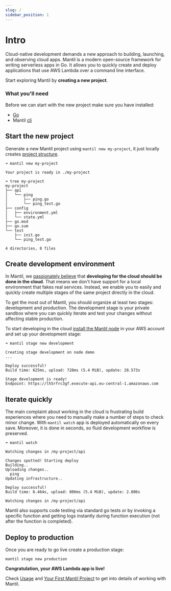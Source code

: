 ```yaml
---
slug: /
sidebar_position: 1
---
```


# Intro

Cloud-native development demands a new approach to building, launching, and observing cloud apps. Mantil is a modern open-source framework for writing serverless apps in Go. It allows you to quickly create and deploy applications that use AWS Lambda over a command line interface.

Start exploring Mantil by **creating a new project**.

### What you'll need

Before we can start with the new project make sure you have installed:

 * [Go](https://go.dev)
 * Mantil [cli](cli_install.md)

## Start the new project

Generate a new Mantil project using `mantil new my-project`, it just locally creates [project structure](concepts/project.md).

```
➜ mantil new my-project

Your project is ready in ./my-project

➜ tree my-project
my-project
├── api
│   └── ping
│       ├── ping.go
│       └── ping_test.go
├── config
│   ├── environment.yml
│   └── state.yml
├── go.mod
├── go.sum
└── test
    ├── init.go
    └── ping_test.go

4 directories, 8 files
```

## Create development environment

In Mantil, we [passionately believe](concepts/cloud_development.md) that **developing for the cloud should be done in the cloud**. That means we don't have support for a local environment that fakes real services. Instead, we enable you to easily and quickly create multiple stages of the same project directly in the cloud. 

To get the most out of Mantil, you should organize at least two stages: development and production. The development stage is your private sandbox where you can quickly iterate and test your changes without affecting stable production.

To start developing in the cloud [install the Mantil node](aws_detailed_setup/node_install.md) in your AWS account and set up your development stage:
```
➜ mantil stage new development

Creating stage development on node demo
...

Deploy successful!
Build time: 625ms, upload: 728ms (5.4 MiB), update: 28.573s

Stage development is ready!
Endpoint: https://lh5rfrc3gf.execute-api.eu-central-1.amazonaws.com
```

## Iterate quickly

The main complaint about working in the cloud is frustrating build experiences where you need to manually make a number of steps to check minor change. With `mantil watch` app is deployed automatically on every save. Moreover, it is done in seconds, so fluid development workflow is preserved.
```
➜ mantil watch

Watching changes in /my-project/api

Changes spotted! Starting deploy
Building..
Uploading changes..
  ping
Updating infrastructure..

Deploy successful!
Build time: 6.464s, upload: 806ms (5.4 MiB), update: 2.806s

Watching changes in /my-project/api
```

Mantil also supports code testing via standard go tests or by invoking a specific function and getting logs instantly during function execution (not after the function is completed). 

## Deploy to production

Once you are ready to go live create a production stage:
```
mantil stage new production
```

**Congratulation, your AWS Lambda app is live!**

Check [Usage](Usage/api.md) and [Your First Mantil Project](getting_started.md) to get into details of working with Mantil. 
